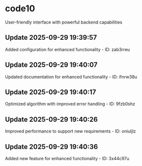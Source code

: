 # code10
User-friendly interface with powerful backend capabilities

## Update 2025-09-29 19:39:57
Added configuration for enhanced functionality - ID: zab3rreu


## Update 2025-09-29 19:40:07
Updated documentation for enhanced functionality - ID: ifnrw38u


## Update 2025-09-29 19:40:17
Optimized algorithm with improved error handling - ID: 9fzb0shz


## Update 2025-09-29 19:40:26
Improved performance to support new requirements - ID: oniuljlz


## Update 2025-09-29 19:40:36
Added new feature for enhanced functionality - ID: 3x44c97u

